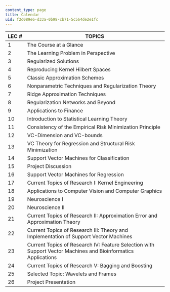 ```yaml
---
content_type: page
title: Calendar
uid: f2d089e6-d33a-0b98-cb71-5c564de2e1fc
---
```


| LEC # | TOPICS |
| --- | --- |
| 1 | The Course at a Glance |
| 2 | The Learning Problem in Perspective |
| 3 | Regularized Solutions |
| 4 | Reproducing Kernel Hilbert Spaces |
| 5 | Classic Approximation Schemes |
| 6 | Nonparametric Techniques and Regularization Theory |
| 7 | Ridge Approximation Techniques |
| 8 | Regularization Networks and Beyond |
| 9 | Applications to Finance |
| 10 | Introduction to Statistical Learning Theory |
| 11 | Consistency of the Empirical Risk Minimization Principle |
| 12 | VC-Dimension and VC-bounds |
| 13 | VC Theory for Regression and Structural Risk Minimization |
| 14 | Support Vector Machines for Classification |
| 15 | Project Discussion |
| 16 | Support Vector Machines for Regression |
| 17 | Current Topics of Research I: Kernel Engineering |
| 18 | Applications to Computer Vision and Computer Graphics |
| 19 | Neuroscience I |
| 20 | Neuroscience II |
| 21 | Current Topics of Research II: Approximation Error and Approximation Theory |
| 22 | Current Topics of Research III: Theory and Implementation of Support Vector Machines |
| 23 | Current Topics of Research IV: Feature Selection with Support Vector Machines and Bioinformatics Applications |
| 24 | Current Topics of Research V: Bagging and Boosting |
| 25 | Selected Topic: Wavelets and Frames |
| 26 | Project Presentation